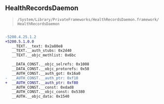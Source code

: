 ## HealthRecordsDaemon

> `/System/Library/PrivateFrameworks/HealthRecordsDaemon.framework/HealthRecordsDaemon`

```diff

-5200.4.25.1.2
+5200.5.1.0.0
   __TEXT.__text: 0x2a80e8
   __TEXT.__auth_stubs: 0x2d40
   __TEXT.__objc_methlist: 0x6bc

   __DATA_CONST.__objc_selrefs: 0x1008
   __DATA_CONST.__objc_protorefs: 0x58
   __AUTH_CONST.__auth_got: 0x16a0
-  __AUTH_CONST.__auth_ptr: 0xf10
+  __AUTH_CONST.__auth_ptr: 0xf80
   __AUTH_CONST.__const: 0xdad8
   __AUTH_CONST.__objc_const: 0x5380
   __AUTH.__objc_data: 0x1540

```
